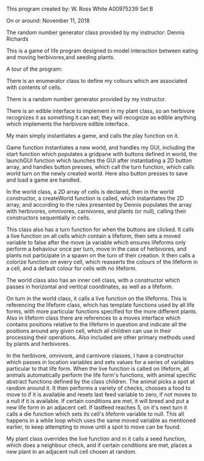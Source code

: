 This program created by:
W. Ross White
A00975239
Set B

On or around:
November 11, 2018

The random number generator class provided by my instructor:
Dennis Richards

This is a game of life program designed to model interaction between eating and 
moving herbivores,and seeding plants.

A tour of the program:

There is an enumerator class to define my colours which are associated with
contents of cells.

There is a random number generator provided by my instructor.

There is an edible interface to implement in my plant class, so an herbivore
recognizes it as something it can eat; they will recognize as edible anything
which implements the herbivore edible interface.

My main simply instantiates a game, and calls the play function on it.

Game function instantiates a new world, and handles my GUI, including the 
start function which populates a gridpane with buttons defined in world, 
the launchGUI function which launches the GUI after instantiating a 2D button 
array, and handles button presses, which call the turn function, which calls
world turn on the newly created world.  Here also button presses to save and 
load a game are handled.

In the world class, a 2D array of cells is declared, then in the world
constructor, a createWorld function is called, which instantiates the 2D array,
and according to the rules presented by Dennis populates the array with herbivores, 
omnivores, carnivores, and plants (or null), calling their constructors sequentially in cells.

This class also has a turn function for when the buttons are clicked.  It calls
a live function on all cells which contain a lifeform, then sets a moved variable
to false after the move (a variable which ensures lifeforms only perform a behaviour
once per turn, move in the case of herbivores, and plants not participate in a spawn
on the turn of their creation.  It then calls a colorize function on every cell, which
reasserts the colours of the lifeform in a cell, and a default colour for cells with
no lifeform.

The world class also has an inner cell class, with a constructor which passes in 
horizontal and vertical coordinates, as well as a lifeform.

On turn in the world class, it calls a live function on the lifeforms.  This is
referencing the lifeform class, which has template functions used by all life forms,
with more particular functions specified for the more different plants.
Also in lifeform class there are references to a moves interface which contains positions
relative to the lifeform in question and indicate all the positions around any given cell, 
which all children can use in their processing their operations.  Also included are other 
primary methods used by plants and herbivores.

In the herbivore, omnivore, and carnivore classes, I have a constructor which passes in 
location variables and sets values for a series of variables particular to that life form.
When the live function is called on lifeform, all animals automatically perform the life
form's functions, with animal specific abstract functions defined by the class children.
The animal picks a spot at random around it.  It then performs a variety of checks, 
chooses a food to move to if it is available and resets last feed variable to zero, 
if not moves to a null if it is available.  If certain conditions are met, it will breed and 
put a new life form in an adjacent cell.  If lastfeed reaches 5, on it's next turn it calls 
a die function which sets its cell's lifeform variable to null.  This all happens in a while 
loop which uses the same moved variable as mentioned earlier, to keep attempting to 
move until a spot to move can be found. 

My plant class overrides the live function and in it calls a seed function, which does a
neighbour check, and if certain conditions are met, places a new plant in an adjacent null
cell chosen at random.